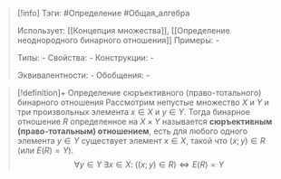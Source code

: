 > [!info]
> Тэги: #Определение #Общая_алгебра 
> 
> Использует: [[Концепция множества]], [[Определение неоднородного бинарного отношения]]
> Примеры: *-*
> 
> Типы: *-*
> Свойства: *-*
> Конструкции: *-*
> 
> Эквивалентности: *-*
> Обобщения: *-*

> [!definition]+ Определение сюръективного (право-тотального) бинарного отношения
> Рассмотрим непустые множество $X$ и $Y$ и три произвольных элемента $x \in X$ и $y \in Y$. Тогда бинарное отношение $R$ определенное на $X \times Y$ называется **сюръективным (право-тотальным) отношением**, есть для любого одного элемента $y \in Y$ существует элемент $x \in X$, такой что $(x;y) \in R$ (или $E(R) = Y$).
> $$\forall y \in Y \; \exists x \in X: \; \big((x;y) \in R\big) \Leftrightarrow E(R) = Y$$